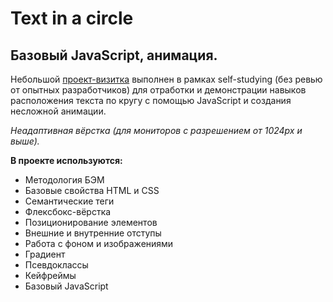 # Text in a circle
## Базовый JavaScript, анимация.

Небольшой [проект-визитка](https://marinaprivalova.github.io/rotate-text/) выполнен в рамках self-studying (без ревью от опытных разработчиков) для отработки и демонстрации навыков расположения текста по кругу с помощью JavaScript и создания несложной анимации.

*Неадаптивная вёрстка (для мониторов с разрешением от 1024px и выше).*

**В проекте используются:**
* Методология БЭМ
* Базовые свойства HTML и CSS
* Семантические теги
* Флексбокс-вёрстка
* Позиционирование элементов
* Внешние и внутренние отступы
* Работа с фоном и изображениями
* Градиент
* Псевдоклассы
* Кейфреймы
* Базовый JavaScript
